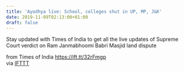 ```yaml
---
title: 'Ayodhya live: School, colleges shut in UP, MP, J&K'
date: 2019-11-09T02:13:00+01:00
draft: false
---
```


Stay updated with Times of India to get all the live updates of Supreme Court verdict on Ram Janmabhoomi Babri Masjid land dispute  
  
from Times of India https://ift.tt/32rFmgp  
via [IFTTT](https://ifttt.com/?ref=da&site=blogger)